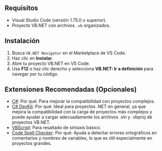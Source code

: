 ## Requisitos

- Visual Studio Code (versión 1.75.0 o superior).
- Proyecto VB.NET con archivos `.vb` organizados.

## Instalación

1. Busca `VB.NET Navigator` en el Marketplace de VS Code.
2. Haz clic en **Instalar**.
3. Abre tu proyecto VB.NET en VS Code.
4. Usa **F12** o haz clic derecho y selecciona **VB.NET: Ir a definición** para navegar por tu código.

## Extensiones Recomendadas (Opcionales)

- [C#](https://marketplace.visualstudio.com/items?itemName=ms-dotnettools.csharp): 
Por qué: Para mejorar la compatibilidad con proyectos complejos.
- [C# DevKit](https://marketplace.visualstudio.com/items?itemName=ms-dotnettools.csharp-devkit):
Por qué: Ideal para proyectos .NET en general, ya que mejora la compatibilidad con la carga de proyectos más complejos y puede ayudar a cargar adecuadamente los archivos .sln y .vbproj de proyectos VB.NET.
- [VBScript](https://marketplace.visualstudio.com/items?itemName=Darfka.vbscript): Para resaltado de sintaxis básico.
- [Code Spell Checker](https://marketplace.visualstudio.com/items?itemName=streetsidesoftware.code-spell-checker): 
Por qué: Ayuda a detectar errores ortográficos en comentarios y nombres de variables, lo que es útil especialmente en proyectos grandes.



